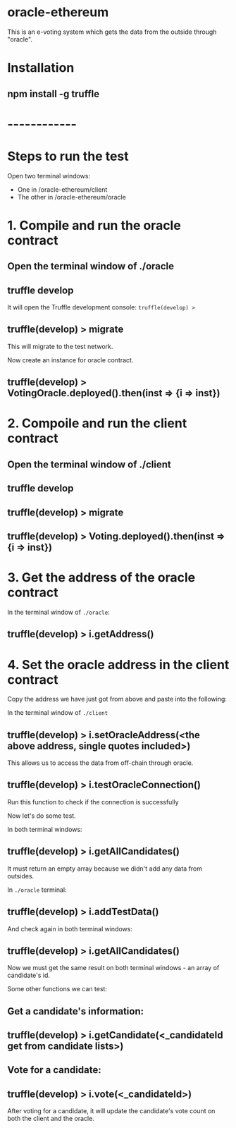 # oracle-ethereum

This is an e-voting system which gets the data from the outside through "oracle".


# Installation
## npm install -g truffle

# ------------
# Steps to run the test

Open two terminal windows: 
* One in /oracle-ethereum/client 
* The other in /oracle-ethereum/oracle


# 1. Compile and run the oracle contract

## Open the terminal window of ./oracle

## truffle develop
It will open the Truffle development console: `truffle(develop) >`

## truffle(develop) > migrate 
This will migrate to the test network.

Now create an instance for oracle contract.
## truffle(develop) > VotingOracle.deployed().then(inst => {i => inst})


# 2. Compoile and run the client contract

## Open the terminal window of ./client

## truffle develop

## truffle(develop) > migrate

## truffle(develop) > Voting.deployed().then(inst => {i => inst})

# 3. Get the address of the oracle contract

In the terminal window of `./oracle`: 
## truffle(develop) > i.getAddress()

# 4. Set the oracle address in the client contract

Copy the address we have just got from above and paste into the following:

In the terminal window of `./client`
## truffle(develop) > i.setOracleAddress(<the above address, single quotes included>)
This allows us to access the data from off-chain through oracle.

## truffle(develop) > i.testOracleConnection()
Run this function to check if the connection is successfully

Now let's do some test.

In both terminal windows:

## truffle(develop) > i.getAllCandidates()

It must return an empty array because we didn't add any data from outsides.

In `./oracle` terminal:

## truffle(develop) > i.addTestData()

And check again in both terminal windows:
## truffle(develop) > i.getAllCandidates()

Now we must get the same result on both terminal windows - an array of candidate's id.

Some other functions we can test: 

## Get a candidate's information: 

## truffle(develop) > i.getCandidate(<_candidateId get from candidate lists>)

## Vote for a candidate: 

## truffle(develop) > i.vote(<_candidateId>)

After voting for a candidate, it will update the candidate's vote count on both the client and the oracle.
